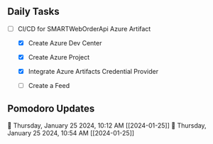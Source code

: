 ## Daily Tasks

- [ ] CI/CD for SMARTWebOrderApi Azure Artifact
	- [x] Create Azure Dev Center
	- [x] Create Azure Project
	- [x] Integrate Azure Artifacts Credential Provider
	- [ ] Create a Feed


## Pomodoro Updates

🍅 Thursday, January 25 2024, 10:12 AM [[2024-01-25]]🍅 Thursday, January 25 2024, 10:54 AM [[2024-01-25]]